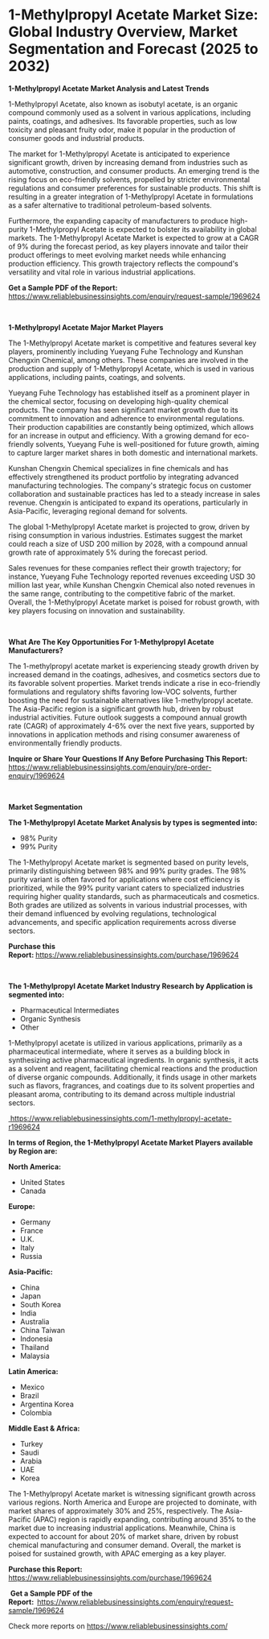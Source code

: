 <p><h1>1-Methylpropyl Acetate Market Size: Global Industry Overview, Market Segmentation and Forecast (2025 to 2032)</h1></p><p><strong>1-Methylpropyl Acetate Market Analysis and Latest Trends</strong></p>
<p><p>1-Methylpropyl Acetate, also known as isobutyl acetate, is an organic compound commonly used as a solvent in various applications, including paints, coatings, and adhesives. Its favorable properties, such as low toxicity and pleasant fruity odor, make it popular in the production of consumer goods and industrial products.</p><p>The market for 1-Methylpropyl Acetate is anticipated to experience significant growth, driven by increasing demand from industries such as automotive, construction, and consumer products. An emerging trend is the rising focus on eco-friendly solvents, propelled by stricter environmental regulations and consumer preferences for sustainable products. This shift is resulting in a greater integration of 1-Methylpropyl Acetate in formulations as a safer alternative to traditional petroleum-based solvents.</p><p>Furthermore, the expanding capacity of manufacturers to produce high-purity 1-Methylpropyl Acetate is expected to bolster its availability in global markets. The 1-Methylpropyl Acetate Market is expected to grow at a CAGR of 9% during the forecast period, as key players innovate and tailor their product offerings to meet evolving market needs while enhancing production efficiency. This growth trajectory reflects the compound's versatility and vital role in various industrial applications.</p></p>
<p><strong>Get a Sample PDF of the Report:&nbsp;</strong> <a href="https://www.reliablebusinessinsights.com/enquiry/request-sample/1969624?utm_campaign=3319&utm_medium=2&utm_source=Github&utm_content=ia&utm_term=03042025&utm_id=1-methylpropyl-acetate">https://www.reliablebusinessinsights.com/enquiry/request-sample/1969624</a></p>
<p>&nbsp;</p>
<p><strong>1-Methylpropyl Acetate Major Market Players</strong></p>
<p><p>The 1-Methylpropyl Acetate market is competitive and features several key players, prominently including Yueyang Fuhe Technology and Kunshan Chengxin Chemical, among others. These companies are involved in the production and supply of 1-Methylpropyl Acetate, which is used in various applications, including paints, coatings, and solvents.</p><p>Yueyang Fuhe Technology has established itself as a prominent player in the chemical sector, focusing on developing high-quality chemical products. The company has seen significant market growth due to its commitment to innovation and adherence to environmental regulations. Their production capabilities are constantly being optimized, which allows for an increase in output and efficiency. With a growing demand for eco-friendly solvents, Yueyang Fuhe is well-positioned for future growth, aiming to capture larger market shares in both domestic and international markets.</p><p>Kunshan Chengxin Chemical specializes in fine chemicals and has effectively strengthened its product portfolio by integrating advanced manufacturing technologies. The company's strategic focus on customer collaboration and sustainable practices has led to a steady increase in sales revenue. Chengxin is anticipated to expand its operations, particularly in Asia-Pacific, leveraging regional demand for solvents.</p><p>The global 1-Methylpropyl Acetate market is projected to grow, driven by rising consumption in various industries. Estimates suggest the market could reach a size of USD 200 million by 2028, with a compound annual growth rate of approximately 5% during the forecast period.</p><p>Sales revenues for these companies reflect their growth trajectory; for instance, Yueyang Fuhe Technology reported revenues exceeding USD 30 million last year, while Kunshan Chengxin Chemical also noted revenues in the same range, contributing to the competitive fabric of the market. Overall, the 1-Methylpropyl Acetate market is poised for robust growth, with key players focusing on innovation and sustainability.</p></p>
<p>&nbsp;</p>
<p><strong>What Are The Key Opportunities For 1-Methylpropyl Acetate Manufacturers?</strong></p>
<p><p>The 1-methylpropyl acetate market is experiencing steady growth driven by increased demand in the coatings, adhesives, and cosmetics sectors due to its favorable solvent properties. Market trends indicate a rise in eco-friendly formulations and regulatory shifts favoring low-VOC solvents, further boosting the need for sustainable alternatives like 1-methylpropyl acetate. The Asia-Pacific region is a significant growth hub, driven by robust industrial activities. Future outlook suggests a compound annual growth rate (CAGR) of approximately 4-6% over the next five years, supported by innovations in application methods and rising consumer awareness of environmentally friendly products.</p></p>
<p><strong>Inquire or Share Your Questions If Any Before Purchasing This Report:</strong> <a href="https://www.reliablebusinessinsights.com/enquiry/pre-order-enquiry/1969624?utm_campaign=3319&utm_medium=2&utm_source=Github&utm_content=ia&utm_term=03042025&utm_id=1-methylpropyl-acetate">https://www.reliablebusinessinsights.com/enquiry/pre-order-enquiry/1969624</a></p>
<p>&nbsp;</p>
<p><strong>Market Segmentation</strong></p>
<p><strong>The 1-Methylpropyl Acetate Market Analysis by types is segmented into:</strong></p>
<p><ul><li>98% Purity</li><li>99% Purity</li></ul></p>
<p><p>The 1-Methylpropyl Acetate market is segmented based on purity levels, primarily distinguishing between 98% and 99% purity grades. The 98% purity variant is often favored for applications where cost efficiency is prioritized, while the 99% purity variant caters to specialized industries requiring higher quality standards, such as pharmaceuticals and cosmetics. Both grades are utilized as solvents in various industrial processes, with their demand influenced by evolving regulations, technological advancements, and specific application requirements across diverse sectors.</p></p>
<p><strong>Purchase this Report:&nbsp;</strong><a href="https://www.reliablebusinessinsights.com/purchase/1969624?utm_campaign=3319&utm_medium=2&utm_source=Github&utm_content=ia&utm_term=03042025&utm_id=1-methylpropyl-acetate">https://www.reliablebusinessinsights.com/purchase/1969624</a></p>
<p>&nbsp;</p>
<p><strong>The 1-Methylpropyl Acetate Market Industry Research by Application is segmented into:</strong></p>
<p><ul><li>Pharmaceutical Intermediates</li><li>Organic Synthesis</li><li>Other</li></ul></p>
<p><p>1-Methylpropyl acetate is utilized in various applications, primarily as a pharmaceutical intermediate, where it serves as a building block in synthesizing active pharmaceutical ingredients. In organic synthesis, it acts as a solvent and reagent, facilitating chemical reactions and the production of diverse organic compounds. Additionally, it finds usage in other markets such as flavors, fragrances, and coatings due to its solvent properties and pleasant aroma, contributing to its demand across multiple industrial sectors.</p></p>
<p><a href="https://www.reliablebusinessinsights.com/1-methylpropyl-acetate-r1969624?utm_campaign=3319&utm_medium=2&utm_source=Github&utm_content=ia&utm_term=03042025&utm_id=1-methylpropyl-acetate">&nbsp;https://www.reliablebusinessinsights.com/1-methylpropyl-acetate-r1969624</a></p>
<p><strong>In terms of Region, the 1-Methylpropyl Acetate Market Players available by Region are:</strong></p>
<p>
    <p> <strong> North America: </strong>
        <ul>
            <li>United States</li>
            <li>Canada</li>
        </ul>
        </p> 
    <p> <strong> Europe: </strong>
        <ul>
            <li>Germany</li>
            <li>France</li>
            <li>U.K.</li>
            <li>Italy</li>
            <li>Russia</li>
        </ul>
        </p> 
    <p> <strong> Asia-Pacific: </strong>
        <ul>
            <li>China</li>
            <li>Japan</li>
            <li>South Korea</li>
            <li>India</li>
            <li>Australia</li>
            <li>China Taiwan</li>
            <li>Indonesia</li>
            <li>Thailand</li>
            <li>Malaysia</li>
        </ul>
        </p> 
    <p> <strong> Latin America: </strong>
        <ul>
            <li>Mexico</li>
            <li>Brazil</li>
            <li>Argentina Korea</li>
            <li>Colombia</li>
        </ul>
        </p> 
    <p> <strong> Middle East & Africa: </strong>
        <ul>
            <li>Turkey</li>
            <li>Saudi</li>
            <li>Arabia</li>
            <li>UAE</li>
            <li>Korea</li>
        </ul>
    </p>
    </p>
<p><p>The 1-Methylpropyl Acetate market is witnessing significant growth across various regions. North America and Europe are projected to dominate, with market shares of approximately 30% and 25%, respectively. The Asia-Pacific (APAC) region is rapidly expanding, contributing around 35% to the market due to increasing industrial applications. Meanwhile, China is expected to account for about 20% of market share, driven by robust chemical manufacturing and consumer demand. Overall, the market is poised for sustained growth, with APAC emerging as a key player.</p></p>
<p><strong>Purchase this Report: </strong><a href="https://www.reliablebusinessinsights.com/purchase/1969624?utm_campaign=3319&utm_medium=2&utm_source=Github&utm_content=ia&utm_term=03042025&utm_id=1-methylpropyl-acetate">https://www.reliablebusinessinsights.com/purchase/1969624</a></p>
<p>&nbsp;<strong>Get a Sample PDF of the Report:&nbsp;&nbsp;</strong><a href="https://www.reliablebusinessinsights.com/enquiry/request-sample/1969624?utm_campaign=3319&utm_medium=2&utm_source=Github&utm_content=ia&utm_term=03042025&utm_id=1-methylpropyl-acetate">https://www.reliablebusinessinsights.com/enquiry/request-sample/1969624</a></p>
<p><strong></strong></p>
<p>Check more reports on <a href="https://www.reliablebusinessinsights.com/?utm_campaign=3319&utm_medium=2&utm_source=Github&utm_content=ia&utm_term=03042025&utm_id=1-methylpropyl-acetate">https://www.reliablebusinessinsights.com/</a></p>